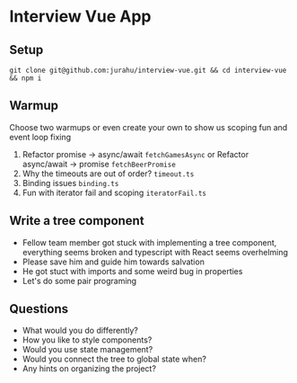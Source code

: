 # Interview Vue App

## Setup

`git clone git@github.com:jurahu/interview-vue.git && cd interview-vue && npm i`

## Warmup

Choose two warmups or even create your own to show us scoping fun and event loop fixing

1. Refactor promise -> async/await `fetchGamesAsync` or Refactor async/await -> promise `fetchBeerPromise`
3. Why the timeouts are out of order? `timeout.ts`
4. Binding issues `binding.ts`
5. Fun with iterator fail and scoping `iteratorFail.ts`

## Write a tree component

- Fellow team member got stuck with implementing a tree component,
  everything seems broken and typescript with React seems overhelming
- Please save him and guide him towards salvation
- He got stuct with imports and some weird bug in properties
- Let's do some pair programing

## Questions

- What would you do differently?
- How you like to style components?
- Would you use state management?
- Would you connect the tree to global state when?
- Any hints on organizing the project?